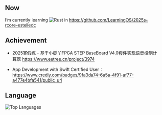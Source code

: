 ## Now
 I’m currently learning ![Rust](https://img.shields.io/badge/lang-Rust-blueviolet)
 in https://github.com/LearningOS/2025s-rcore-estelledc

## Achievement
- 2025寒假练 - 基于小脚丫FPGA STEP BaseBoard V4.0套件实现语音控制计算器
https://www.eetree.cn/project/3974

- App Development with Swift Certified User：
https://www.credly.com/badges/9fa3da74-6a5a-4f91-af77-a477e4bfa541/public_url

## Language
![Top Languages](https://github-readme-stats.vercel.app/api/top-langs/?username=estelledc&theme=github-dark&layout=compact&langs_count=5)
